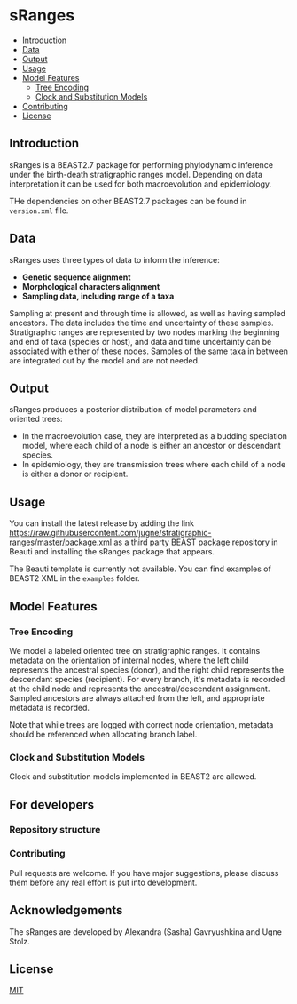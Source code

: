 # sRanges

- [Introduction](#introduction)
- [Data](#data)
- [Output](#output)
- [Usage](#usage)
- [Model Features](#model-features)
  - [Tree Encoding](#tree-encoding)
  - [Clock and Substitution Models](#clock-and-substitution-models)
- [Contributing](#contributing)
- [License](#license)

## Introduction

sRanges is a BEAST2.7 package for performing phylodynamic inference under the birth-death stratigraphic ranges model. Depending on data interpretation it can be used for both macroevolution and epidemiology.

THe dependencies on other BEAST2.7 packages can be found in `version.xml` file.

## Data

sRanges uses three types of data to inform the inference:

- **Genetic sequence alignment**
- **Morphological characters alignment**
- **Sampling data, including range of a taxa**

Sampling at present and through time is allowed, as well as having sampled ancestors. The data includes the time and uncertainty of these samples. Stratigraphic ranges are represented by two nodes marking the beginning and end of taxa (species or host), and data and time uncertainty can be associated with either of these nodes. Samples of the same taxa in between are integrated out by the model and are not needed.

## Output

sRanges produces a posterior distribution of model parameters and oriented trees:

- In the macroevolution case, they are interpreted as a budding speciation model, where each child of a node is either an ancestor or descendant species.
- In epidemiology, they are transmission trees where each child of a node is either a donor or recipient.

## Usage

You can install the latest release by adding the link https://raw.githubusercontent.com/jugne/stratigraphic-ranges/master/package.xml as a third party BEAST package repository in Beauti and installing the sRanges package that appears. 

The Beauti template is currently not available. You can find examples of BEAST2 XML in the `examples` folder.

## Model Features

### Tree Encoding

We model a labeled oriented tree on stratigraphic ranges. It contains metadata on the orientation of internal nodes, where the left child represents the ancestral species (donor), and the right child represents the descendant species (recipient). For every branch, it's metadata is recorded at the child node and represents the ancestral/descendant assignment. Sampled ancestors are always attached from the left, and appropriate metadata is recorded.

Note that while trees are logged with correct node orientation, metadata should be referenced when allocating branch label.

### Clock and Substitution Models

Clock and substitution models implemented in BEAST2 are allowed.

## For developers

### Repository structure

### Contributing

Pull requests are welcome. If you have major suggestions, please discuss them before any real effort is put into development.

## Acknowledgements

The sRanges are developed by Alexandra (Sasha) Gavryushkina and Ugne Stolz. 

## License

[MIT](https://choosealicense.com/licenses/mit/)

